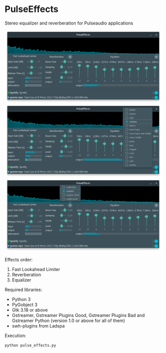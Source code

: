 # PulseEffects

Stereo equalizer and reverberation for Pulseaudio applications

![](pulseeffects/images/pulseeffects_main_window.png)
![](pulseeffects/images/pulseeffects_eq_menu.png)
![](pulseeffects/images/pulseeffects_reverb_menu.png)

Effects order:

1. Fast Lookahead Limiter
2. Reverberation
3. Equalizer

Required libraries:

- Python 3
- PyGobject 3
- Gtk 3.18 or above
- Gstreamer, Gstreamer Plugins Good, Gstreamer Plugins Bad and Gstreamer Python (version 1.0 or above for all of them)
- swh-plugins from Ladspa

Execution:

	python pulse_effects.py
